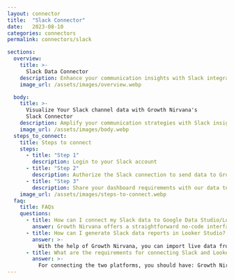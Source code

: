 ```yaml
---
layout: connector
title:  "Slack Connector"
date:   2023-08-10
categories: connectors
permalink: connectors/slack

sections:
  overview:
    title: >-
      Slack Data Connector
    description: Enhance your communication insights with Slack integration. Seamlessly merge communication data from Slack with Looker Studio's analytical capabilities, unlocking insights that shape collaboration strategies, team engagement, and operational excellence.
    image_url: /assets/images/overview.webp

  body:
    title: >-
      Visualize Your Slack channel data with Growth Nirvana's
      Slack Connector
    description: Amplify your communication strategies with Slack insights integrated into Looker Studio.
    image_url: /assets/images/body.webp
  steps_to_connect:
    title: Steps to connect
    steps:
      - title: "Step 1"
        description: Login to your Slack account
      - title: "Step 2"
        description: Authorize the Slack connection to send data to Growth Nirvana
      - title: "Step 3"
        description: Share your dashboard requirements with our data team. We will build the report for you.
    image_url: /assets/images/steps-to-connect.webp
  faq:
    title: FAQs
    questions:
      - title: How can I connect my Slack data to Google Data Studio/Looker Studio?
        answer: Growth Nirvana offers a straightforward no-code interface to connect to Slack data sources.
      - title: How can I generate Slack data reports in Looker Studio?
        answer: >-
          With the help of Growth Nirvana, you can import live data from Slack into Looker Studio. These data can be viewed in charts, tables, and dashboards to generate branded reports that can be shared instantly.
      - title: What are the requirements for connecting Slack and Looker Studio?
        answer: >-
          For connecting the two platforms, you should have: Growth Nirvana Account and Slack Ads Account
---
```

